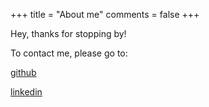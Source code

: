 +++
title = "About me"
comments = false
+++

Hey, thanks for stopping by!

To contact me, please go to:

[github](https://github.com/pszypowicz)

[linkedin](https://pl.linkedin.com/in/przemyslaw-szypowicz)